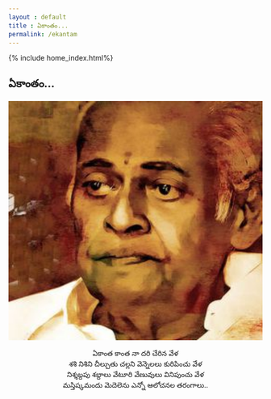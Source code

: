 ```yaml
---
layout : default
title : ఏకాంతం...
permalink: /ekantam
---
```

{% include home_index.html%}

## ఏకాంతం...
<p align="center">
<img  src="assets/img/veturi.jpg" alt="" width="700" height="474" />
</p>

<p style="text-align:center;">
ఏకాంత కాంత నా దరి చేరిన వేళ<br/>
శశి నిశిని చీల్చుతు చల్లని వెన్నెలలు కురిపించు వేళ<br/>
నిశ్శబ్దపు శబ్దాలు వేటూరి వేణువులు వినిపుంచు వేళ<br/>
మస్తిష్కమందు మెదెలెను ఎన్నో ఆలోచనల తరంగాలు..<br/>
</p>